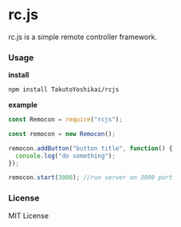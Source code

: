 # rc.js
rc.js is a simple remote controller framework.

### Usage

**install**
```bash
npm install TakutoYoshikai/rcjs
```
**example**
```javascript
const Remocon = require("rcjs");

const remocon = new Remocon();

remocon.addButton("button title", function() {
  console.log("do something");
});

remocon.start(3000); //run server on 3000 port
```

### License
MIT License
